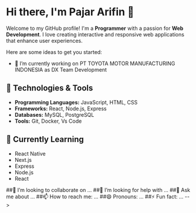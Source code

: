 # Hi there, I'm Pajar Arifin 👋

Welcome to my GitHub profile! I'm a **Programmer** with a passion for **Web Development**. I love creating interactive and responsive web applications that enhance user experiences.

Here are some ideas to get you started:

 - 🔭 I’m currently working on PT TOYOTA MOTOR MANUFACTURING INDONESIA as DX Team Development
 ## 🔧 Technologies & Tools
- **Programming Languages:** JavaScript, HTML, CSS
- **Frameworks:** React, Node.js, Express
- **Databases:** MySQL, PostgreSQL
- **Tools:** Git, Docker, Vs Code
  
## 🌱 Currently Learning
- React Native
- Next.js
- Express
- Node.js
- React
  
##👯 I’m looking to collaborate on ...
##🤔 I’m looking for help with ...
##💬 Ask me about ...
##📫 How to reach me: ...
##😄 Pronouns: ...
##⚡ Fun fact: ...
-->
